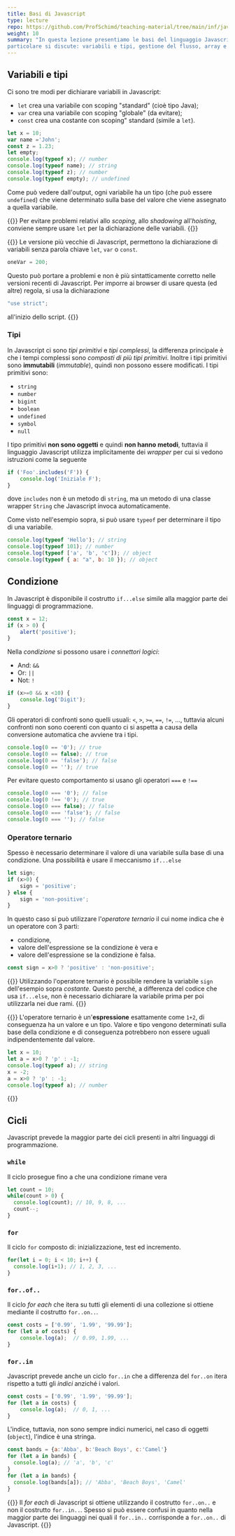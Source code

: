 ```yaml
---
title: Basi di Javascript
type: lecture
repo: https://github.com/ProfSchimd/teaching-material/tree/main/inf/javascript/
weight: 10
summary: "In questa lezione presentiamo le basi del linguaggio Javascript. In
particolare si discute: variabili e tipi, gestione del flusso, array e oggetti"
---
```


## Variabili e tipi

Ci sono tre modi per dichiarare variabili in Javascript:
* `let` crea una variabile con scoping "standard" (cioè tipo Java);
* `var` crea una variabile con scoping "globale" (da evitare);
* `const` crea una costante con scoping" standard (simile a `let`).

```javascript
let x = 10;
var name ='John';
const z = 1.23;
let empty;
console.log(typeof x); // number
console.log(typeof name); // string
console.log(typeof z); // number
console.log(typeof empty); // undefined
```

Come può vedere dall'output, ogni variabile ha un tipo (che può essere `undefined`)
che viene determinato sulla base del valore che viene assegnato a quella variabile.

{{<important>}}
Per evitare problemi relativi allo *scoping*, allo *shadowing* all'*hoisting*,
conviene sempre usare `let` per la dichiarazione delle variabili.
{{</important>}}

{{<attention title="Strict mode">}}
Le versione più vecchie di Javascript, permettono la dichiarazione di variabili
senza parola chiave `let`, `var` o `const`.

```javascript
oneVar = 200;
```

Questo può portare a problemi e non è più sintatticamente corretto nelle versioni
recenti di Javascript. Per imporre ai browser di usare questa (ed altre) regola,
si usa la dichiarazione
```javascript
"use strict";
```
all'inizio dello script.
{{</attention>}}

### Tipi

In Javascript ci sono *tipi primitivi* e *tipi complessi*, la differenza principale
è che i tempi complessi sono *composti di più tipi primitivi*. Inoltre i tipi
primitivi sono **immutabili** (*immutable*), quindi non possono essere modificati.
I tipi primitivi sono:
* `string`
* `number`
* `bigint`
* `boolean`
* `undefined`
* `symbol`
* `null`

I tipo primitivi **non sono oggetti** e quindi **non hanno metodi**, tuttavia
il linguaggio Javascript utilizza implicitamente dei *wrapper* per cui si vedono
istruzioni come la seguente

```javascript
if ('Foo'.includes('F')) {
    console.log('Iniziale F');
}
```

dove `includes` non è un metodo di `string`, ma un metodo di una classe wrapper
`String` che Javascript invoca automaticamente. 

Come visto nell'esempio sopra, si può usare `typeof` per determinare il tipo di
una variabile.

```javascript
console.log(typeof 'Hello'); // string
console.log(typeof 101); // number
console.log(typeof ['a', 'b', 'c']); // object
console.log(typeof { a: "a", b: 10 }); // object
```

## Condizione
In Javascript è disponibile il costrutto `if...else` simile alla maggior parte
dei linguaggi di programmazione.

```javascript
const x = 12;
if (x > 0) {
    alert('positive');
}
```

Nella *condizione* si possono usare i *connettori logici*:
* And: `&&`
* Or: `||`
* Not: `!`

```javascript
if (x>=0 && x <10) {
    console.log('Digit');
}
```

Gli operatori di confronti sono quelli usuali: `<`, `>`, `>=`, `==`, `!=`, ...,
tuttavia alcuni confronti non sono coerenti con quanto ci si aspetta a causa
della conversione automatica che avviene tra i tipi.

```javascript
console.log(0 == '0'); // true
console.log(0 == false); // true
console.log(0 == 'false'); // false
console.log(0 == ''); // true
```

Per evitare questo comportamento si usano gli operatori `===` e `!==`

```javascript
console.log(0 === '0'); // false
console.log(0 !== '0'); // true
console.log(0 === false); // false
console.log(0 === 'false'); // false
console.log(0 === ''); // false
```

### Operatore ternario
Spesso è necessario determinare il valore di una variabile sulla base di una
condizione. Una possibilità è usare il meccanismo `if...else`

```javascript
let sign;
if (x>0) {
    sign = 'positive';
} else {
    sign = 'non-positive';
}
```

In questo caso si può utilizzare l'*operatore ternario* il cui nome indica che
è un operatore con 3 parti:
* condizione,
* valore dell'espressione se la condizione è vera e
* valore dell'espressione se la condizione è falsa.

```javascript
const sign = x>0 ? 'positive' : 'non-positive';
```

{{<observe>}}
Utilizzando l'operatore ternario è possibile rendere la variabile `sign`
dell'esempio sopra *costante*. Questo perché, a differenza del codice che usa
`if...else`, non è necessario dichiarare la variabile prima per poi utilizzarla
nei due rami.
{{</observe>}}

{{<important>}}
L'operatore ternario è un'**espressione** esattamente come `1+2`, di conseguenza
ha un valore e un tipo. Valore e tipo vengono determinati sulla base della
condizione e di conseguenza potrebbero non essere uguali indipendentemente dal
valore.

```javascript
let x = 10;
let a = x>0 ? 'p' : -1;
console.log(typeof a); // string
x = -2;
a = x>0 ? 'p' : -1;
console.log(typeof a); // number

```
{{</important>}}

## Cicli
Javascript prevede la maggior parte dei cicli presenti in altri linguaggi di
programmazione.

### `while`
Il ciclo prosegue fino a che una condizione rimane vera

```javascript
let count = 10;
while(count > 0) {
  console.log(count); // 10, 9, 8, ...
  count--; 
} 
```

### `for`
Il ciclo `for` composto di: inizializzazione, test ed incremento.

```javascript
for(let i = 0; i < 10; i++) {
  console.log(i+1); // 1, 2, 3, ...
}
```

### `for..of..`
Il ciclo *for each* che itera su tutti gli elementi di una collezione si ottiene
mediante il costrutto `for..on..`.

```javascript
const costs = ['0.99', '1.99', '99.99'];
for (let a of costs) {
    console.log(a);  // 0.99, 1.99, ...
}
```

### `for..in`
Javascript prevede anche un ciclo `for..in` che a differenza del `for..on` itera
rispetto a tutti gli *indici* anziché i valori. 
```javascript
const costs = ['0.99', '1.99', '99.99'];
for (let a in costs) {
    console.log(a);  // 0, 1, ...
}
```

L'indice, tuttavia, non sono sempre
indici numerici, nel caso di oggetti (`object`), l'indice è una stringa.

```javascript
const bands = {a:'Abba', b:'Beach Boys', c:'Camel'}
for (let a in bands) {
  console.log(a); // 'a', 'b', 'c'
}
for (let a in bands) {
  console.log(bands[a]); // 'Abba', 'Beach Boys', 'Camel'
}
```

{{<attention>}}
Il *for each* di Javascript si ottiene utilizzando il costrutto `for..on..` e
non il costrutto `for..in..`. Spesso si può essere confusi in quanto nella maggior
parte dei linguaggi nei quali il `for..in..` corrisponde a `for..on..` di Javascript.
{{</attention>}}



